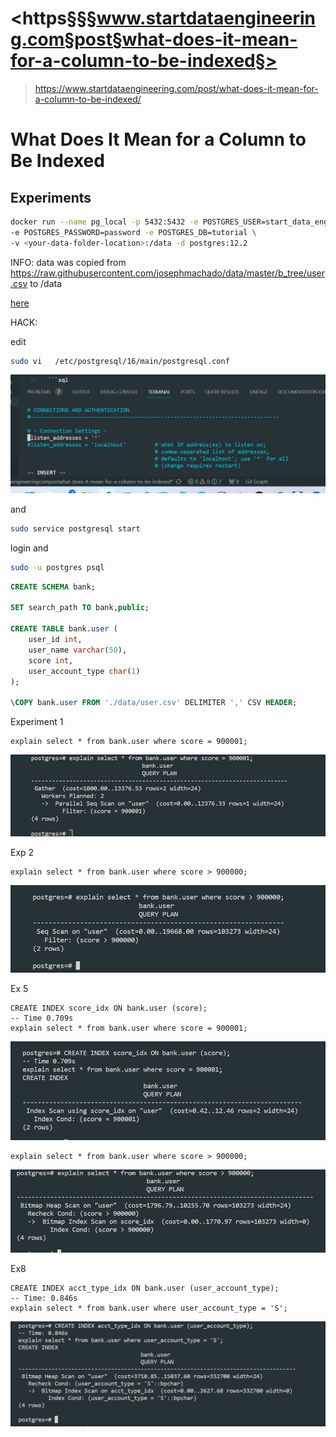 # <https§§§www.startdataengineering.com§post§what-does-it-mean-for-a-column-to-be-indexed§>
> <https://www.startdataengineering.com/post/what-does-it-mean-for-a-column-to-be-indexed/>

# What Does It Mean for a Column to Be Indexed

## Experiments

```bash
docker run --name pg_local -p 5432:5432 -e POSTGRES_USER=start_data_engineer \
-e POSTGRES_PASSWORD=password -e POSTGRES_DB=tutorial \
-v <your-data-folder-location>:/data -d postgres:12.2
```

INFO: data was copied from https://raw.githubusercontent.com/josephmachado/data/master/b_tree/user.csv to /data

[here](./000.sh)

HACK:

edit
```bash
sudo vi   /etc/postgresql/16/main/postgresql.conf 
```
![Alt text](image.png)

and 
```bash
sudo service postgresql start
```
login and 
```bash
sudo -u postgres psql
```

```sql
CREATE SCHEMA bank;

SET search_path TO bank,public;

CREATE TABLE bank.user (
    user_id int,
    user_name varchar(50),
    score int,
    user_account_type char(1)
);

\COPY bank.user FROM './data/user.csv' DELIMITER ',' CSV HEADER;
```

Experiment 1

```
explain select * from bank.user where score = 900001;
```
![Alt text](image-1.png)

Exp 2

```
explain select * from bank.user where score > 900000;
```

![Alt text](image-2.png)

Ex 5

```
CREATE INDEX score_idx ON bank.user (score);
-- Time 0.709s
explain select * from bank.user where score = 900001;
```

![Alt text](image-3.png)

```
explain select * from bank.user where score > 900000;
```

![Alt text](image-4.png)

Ex8

```
CREATE INDEX acct_type_idx ON bank.user (user_account_type);
-- Time: 0.846s
explain select * from bank.user where user_account_type = 'S';
```
![Alt text](image-5.png)